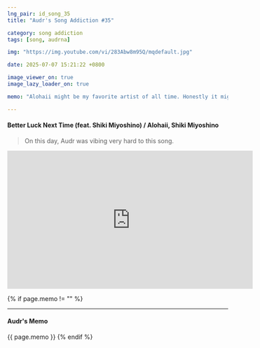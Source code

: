 ```yaml
---
lng_pair: id_song_35
title: "Audr's Song Addiction #35"

category: song addiction
tags: [song, audrna]

img: "https://img.youtube.com/vi/283Abw8m95Q/mqdefault.jpg"

date: 2025-07-07 15:21:22 +0800

image_viewer_on: true
image_lazy_loader_on: true

memo: "Alohaii might be my favorite artist of all time. Honestly it might be bad for my mental though haha"

---
```


<!-- outline-start -->
#### Better Luck Next Time (feat. Shiki Miyoshino) / Alohaii, Shiki Miyoshino
<!-- outline-end -->

> On this day, Audr was vibing very hard to this song.

<iframe
  width="560"
  height="315"
  src="https://www.youtube.com/embed/283Abw8m95Q"
  title="YouTube video player"
  frameborder="0"
  allow="accelerometer; clipboard-write; encrypted-media; gyroscope; picture-in-picture; web-share"
  referrerpolicy="strict-origin-when-cross-origin"
  allowfullscreen
  data-align="center"
></iframe>

{% if page.memo != "" %}
<hr>

#### Audr's Memo

{{ page.memo }}
{% endif %}

